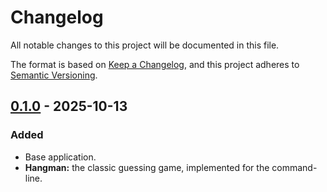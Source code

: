 # Changelog

All notable changes to this project will be documented in this file.

The format is based on [Keep a Changelog](https://keepachangelog.com/en/1.1.0/),
and this project adheres to [Semantic Versioning](https://semver.org/spec/v2.0.0.html).

## [0.1.0] - 2025-10-13

### Added

- Base application.
- **Hangman:** the classic guessing game, implemented for the command-line.

<!-- [0.2.0]: https://github.com/mellowghostyx/pygames/compare/v0.1.0...v0.2.0 -->
[0.1.0]: https://github.com/mellowghostyx/pygames/releases/tag/v0.1.0
